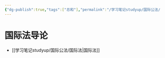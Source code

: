 ```yaml
---
{"dg-publish":true,"tags":["总和"],"permalink":"/学习笔记studyup/国际公法/国际公法学/","dgPassFrontmatter":true,"created":"2024-09-10T17:54:04.043+08:00","updated":"2024-10-22T09:50:16.875+08:00"}
---
```


# 国际法导论
- [[学习笔记studyup/国际公法/国际法\|国际法]]
